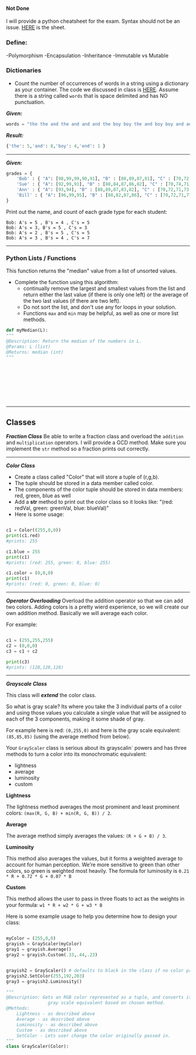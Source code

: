 #### Not Done

I will provide a python cheatsheet for the exam. Syntax should not be an issue. [HERE](https://github.com/rugbyprof/2143-ObjectOrientedProgramming/blob/master/Resources/python_cheatsheet.md) is the sheet.

### Define:

-Polymorphism
-Encapsulation
-Inheritance
-Immutable vs Mutable 


### Dictionaries
- Count the number of occurrences of words in a string using a dictionary as your container. The code we discussed in class is [HERE](https://github.com/rugbyprof/2143-ObjectOrientedProgramming/blob/master/ClassLectures/day3b.py).  Assume there is a string
called `words` that is space delimited and has NO punctuation. 

***Given:***
```python
words = "the the and the and and and the boy boy the and boy boy and and and end"
```

***Result:***
```python
{'the': 5,'and': 8,'boy': 4,'end': 1 }
```

-----

***Given:***

```python
grades = {
    'Bob' : { "A": [98,99,99,90,91], "B" : [88,89,87,81], "C" : [70,72,71,77,75]},
    'Sue' : { "A": [92,99,91], "B" : [88,84,87,86,82], "C" : [70,74,71]},
    'Ann' : { "A": [93,94], "B" : [88,89,87,83,82], "C" : [70,72,71,73,75]},
    'Bill' : { "A": [96,99,95], "B" : [88,82,87,86], "C" : [70,72,71,77,71,75,75]}
}
```

Print out the name, and count of each grade type for each student:

```
Bob: A's = 5 , B's = 4 , C's = 5
Bob: A's = 3, B's = 5 , C's = 3
Bob: A's = 2 , B's = 5 , C's = 5
Bob: A's = 3 , B's = 4 , C's = 7
```
-----


### Python Lists / Functions

This function returns the "median" value from a list of unsorted values. 

- Complete the function using this algorithm: 
    - continually remove the largest and smallest values from the list and return either the last value (if there is only one left) or the average of the two last values (if there are two left).
    - Do not sort the list, and don't use any for loops in your solution. 
    - Functions `max` and `min` may be helpful, as well as one or more list methods.

```python
def myMedian(L):
""" 
@Description: Return the median of the numbers in L.
@Params: L (list)
@Returns: median (int)
"""










```
-----

## Classes


***Fraction Class***
Be able to write a fraction class and overload the `addition` and `multiplication` operators. I will provide a GCD method. Make sure you implement the `str` method so a fraction prints out correctly.

-----


***Color Class***

- Create a class called "Color" that will store a tuple of (r,g,b). 
- The tuple should be stored in a data member called color.
- The components of the color tuple should be stored in data members: red, green, blue as well 
- Add a __str__ method to print out the color class so it looks like: "(red: redVal, green: greenVal, blue: blueVal)"
- Here is some usage:

```python

c1 = Color((255,0,0))
print(c1.red)
#prints: 255

c1.blue = 255
print(c1)
#prints: (red: 255, green: 0, blue: 255)

c1.color = (0,0,0)
print(c1)
#prints: (red: 0, green: 0, blue: 0)

```

-----

***Operator Overloading***
Overload the addition operator so that we can add two colors. Adding colors is a pretty wierd experience, so we will create our own addition method. Basically we will average each color. 

For example:

```python

c1 = (255,255,255)
c2 = (0,0,0)
c3 = c1 + c2

print(c3)
#prints: (128,128,128)
```

-----

***Grayscale Class***

This class will ***extend*** the color class.

So what is gray scale? Its where you take the 3 individual parts of a color and using those values you calculate a single value that will be assigned to each of the 3 components, making it some shade of gray.
 
For example here is red: `(0,255,0)` and here is the gray scale equivalent: `(85,85,85)` (using the average method from below).

Your `GrayScaler` class is serious about its grayscalin` powers and has three methods to turn a color into its monochromatic equivalent:
- lightness
- average
- luminosity
- custom

**Lightness**

The lightness method averages the most prominent and least prominent colors: `(max(R, G, B) + min(R, G, B)) / 2`.

**Average**

The average method simply averages the values: `(R + G + B) / 3`.

**Luminosity**

This method also averages the values, but it forms a weighted average to account for human perception. We’re more sensitive to green than other colors, so green is weighted most heavily. The formula for luminosity is `0.21 * R + 0.72 * G + 0.07 * B`

**Custom**

This method allows the user to pass in three floats to act as the weights in your formula: `w1 * R + w2 * G + w3 * B`

Here is some example usage to help you determine how to design your class:

```python

myColor = (255,0,0)
grayish = GrayScaler(myColor)
gray1 = grayish.Average()
gray2 = grayish.Custom(.33,.44,.23)


grayish2 = GrayScaler() # defaults to black in the class if no color provided
grayish2.SetColor(255,192,203)
gray3 = grayish2.Luminosity()
```

```python
"""
@Description: Gets an RGB color represented as a tuple, and converts it to a 
				gray scale equivalent based on chosen method.
@Methods:
    Lightness - as described above
    Average - as described above
    Luminosity - as described above
    Custom - as described above
    SetColor - Lets user change the color originally passed in.
"""
class GrayScaler(Color):













```
